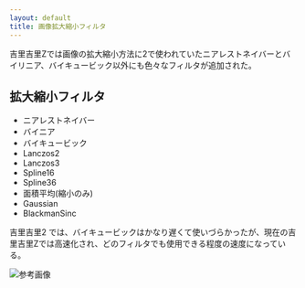 ```yaml
---
layout: default
title: 画像拡大縮小フィルタ
---
```


吉里吉里Zでは画像の拡大縮小方法に2で使われていたニアレストネイバーとバイリニア、バイキュービック以外にも色々なフィルタが追加された。

## 拡大縮小フィルタ
* ニアレストネイバー
* バイニア
* バイキュービック
* Lanczos2
* Lanczos3
* Spline16
* Spline36
* 面積平均(縮小のみ)
* Gaussian
* BlackmanSinc

吉里吉里2 では、バイキュービックはかなり遅くて使いづらかったが、現在の吉里吉里Zでは高速化され、どのフィルタでも使用できる程度の速度になっている。

![参考画像](http://http://krkrz.github.io/documents/img/resample_sample.png "実行結果サンプル")

